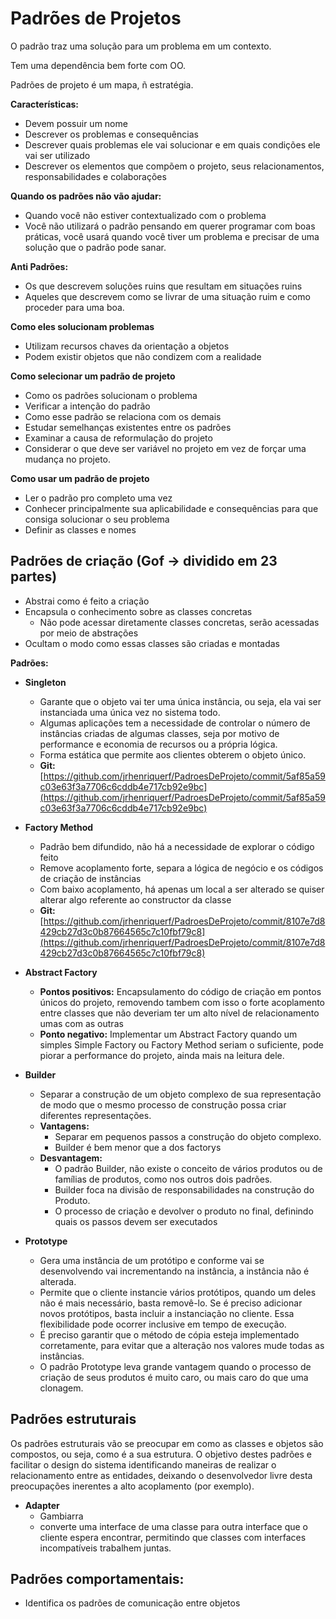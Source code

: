 # Padrões de Projetos

O padrão traz uma solução para um problema em um contexto.

Tem uma dependência bem forte com OO.

Padrões de projeto é um mapa, ñ estratégia.

**Características:**



*   Devem possuir um nome
*   Descrever os problemas e consequências
*   Descrever quais problemas ele vai solucionar e em quais condições ele vai ser utilizado
*   Descrever os elementos que compõem o projeto, seus relacionamentos, responsabilidades e colaborações

**Quando os padrões não vão ajudar:**



*   Quando você não estiver contextualizado com o problema
*   Você não utilizará o padrão pensando em querer programar com boas práticas, você usará quando você tiver um problema e precisar de uma solução que o padrão pode sanar.

**Anti Padrões:**



*   Os que descrevem soluções ruins que resultam em situações ruins
*   Aqueles que descrevem como se livrar de uma situação ruim e como proceder para uma boa.

**Como eles solucionam problemas**



*   Utilizam recursos chaves da orientação a objetos
*   Podem existir objetos que não condizem com a realidade

**Como selecionar um padrão de projeto**



*   Como os padrões solucionam o problema
*   Verificar a intenção do padrão
*   Como esse padrão se relaciona com os demais
*   Estudar semelhanças existentes entre os padrões
*   Examinar a causa de reformulação do projeto
*   Considerar o que deve ser variável no projeto em vez de forçar uma mudança no projeto.

**Como usar um padrão de projeto**



*   Ler o padrão pro completo uma vez
*   Conhecer principalmente sua aplicabilidade e consequências para que consiga solucionar o seu problema
*   Definir as classes e nomes


## Padrões de criação (Gof -> dividido em 23 partes)



*   Abstrai como é feito a criação
*   Encapsula o conhecimento sobre as classes concretas
    *   Não pode acessar diretamente classes concretas, serão acessadas por meio de abstrações
*   Ocultam o modo como essas classes são criadas e montadas

**Padrões:**



*   **Singleton**
    *   Garante que o objeto vai ter uma única instância, ou seja, ela vai ser instanciada uma única vez no sistema todo.
    *   Algumas aplicações tem a necessidade de controlar o número de instâncias criadas de algumas classes, seja por motivo de performance e economia de recursos ou a própria lógica.
    *   Forma estática que permite aos clientes obterem o objeto único.
    *   **Git:** [https://github.com/jrhenriquerf/PadroesDeProjeto/commit/5af85a59c03e63f3a7706c6cddb4e717cb92e9bc](https://github.com/jrhenriquerf/PadroesDeProjeto/commit/5af85a59c03e63f3a7706c6cddb4e717cb92e9bc)
    
*   **Factory Method**
    *   Padrão bem difundido, não há a necessidade de explorar o código feito
    *   Remove acoplamento forte, separa a lógica de negócio e os códigos de criação de instâncias
    *   Com baixo acoplamento, há apenas um local a ser alterado se quiser alterar algo referente ao constructor da classe
    *   **Git:** [https://github.com/jrhenriquerf/PadroesDeProjeto/commit/8107e7d8429cb27d3c0b87664565c7c10fbf79c8](https://github.com/jrhenriquerf/PadroesDeProjeto/commit/8107e7d8429cb27d3c0b87664565c7c10fbf79c8)

*   **Abstract Factory**
    *   **Pontos positivos:** Encapsulamento do código de criação em pontos únicos do projeto, removendo tambem com isso o forte acoplamento entre classes que não deveriam ter um alto nível de relacionamento umas com as outras
    *   **Ponto negativo:** Implementar um Abstract Factory quando um simples Simple Factory ou Factory Method seriam o suficiente, pode piorar a performance do projeto, ainda mais na leitura dele.
*   **Builder**
    *   Separar a construção de um objeto complexo de sua representação de modo que o mesmo processo de construção possa criar diferentes representações.
    *   **Vantagens:**
        *   Separar em pequenos passos a construção do objeto complexo.
        *   Builder é bem menor que a dos factorys
    *   **Desvantagem:**
        *   O padrão Builder, não existe o conceito de vários produtos ou de famílias de produtos, como nos outros dois padrões.
        *   Builder foca na divisão de responsabilidades na construção do Produto.
        *   O processo de criação e devolver o produto no final, definindo quais os passos devem ser executados
*   **Prototype**
    *   Gera uma instância de um protótipo e conforme vai se desenvolvendo vai incrementando na instância, a instância não é alterada.
    *   Permite que o cliente instancie vários protótipos, quando um deles não é mais necessário, basta removê-lo. Se é preciso adicionar novos protótipos, basta incluir a instanciação no cliente. Essa flexibilidade pode ocorrer inclusive em tempo de execução.
    *   É preciso garantir que o método de cópia esteja implementado corretamente, para evitar que a alteração nos valores mude todas as instâncias. 
    *   O padrão Prototype leva grande vantagem quando o processo de criação de seus produtos é muito caro, ou mais caro do que uma clonagem.


## Padrões estruturais

Os padrões estruturais vão se preocupar em como as classes e objetos são compostos, ou seja, como é a sua estrutura. O objetivo destes padrões e facilitar o design do sistema identificando maneiras de realizar o relacionamento entre as entidades, deixando o desenvolvedor livre desta preocupações inerentes a alto acoplamento (por exemplo).



*   **Adapter**
    *   Gambiarra
    *   converte uma interface de uma classe para outra interface que o cliente espera encontrar, permitindo que classes com interfaces incompatíveis trabalhem juntas.


## Padrões comportamentais:



*   Identifica os padrões de comunicação entre objetos